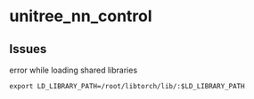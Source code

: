 # unitree_nn_control


## Issues
error while loading shared libraries
```
export LD_LIBRARY_PATH=/root/libtorch/lib/:$LD_LIBRARY_PATH
```
